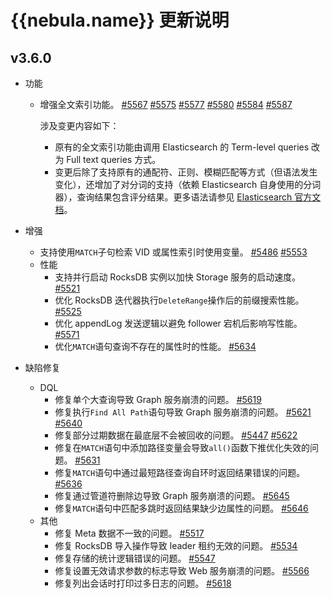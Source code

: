 # {{nebula.name}} 更新说明

## v3.6.0

- 功能

  - 增强全文索引功能。 [#5567](https://github.com/vesoft-inc/nebula/pull/5567) [#5575](https://github.com/vesoft-inc/nebula/pull/5575) [#5577](https://github.com/vesoft-inc/nebula/pull/5577) [#5580](https://github.com/vesoft-inc/nebula/pull/5580) [#5584](https://github.com/vesoft-inc/nebula/pull/5584) [#5587](https://github.com/vesoft-inc/nebula/pull/5587)

    涉及变更内容如下：

    - 原有的全文索引功能由调用 Elasticsearch 的 Term-level queries 改为 Full text queries 方式。
    - 变更后除了支持原有的通配符、正则、模糊匹配等方式（但语法发生变化），还增加了对分词的支持（依赖 Elasticsearch 自身使用的分词器），查询结果包含评分结果。更多语法请参见 [Elasticsearch 官方文档](https://www.elastic.co/guide/en/elasticsearch/reference/current/full-text-queries.html)。

- 增强

  - 支持使用`MATCH`子句检索 VID 或属性索引时使用变量。 [#5486](https://github.com/vesoft-inc/nebula/pull/5486) [#5553](https://github.com/vesoft-inc/nebula/pull/5553)
  - 性能
    - 支持并行启动 RocksDB 实例以加快 Storage 服务的启动速度。 [#5521](https://github.com/vesoft-inc/nebula/pull/5521)
    - 优化 RocksDB 迭代器执行`DeleteRange`操作后的前缀搜索性能。 [#5525](https://github.com/vesoft-inc/nebula/pull/5525)
    - 优化 appendLog 发送逻辑以避免 follower 宕机后影响写性能。 [#5571](https://github.com/vesoft-inc/nebula/pull/5571)
    - 优化`MATCH`语句查询不存在的属性时的性能。 [#5634](https://github.com/vesoft-inc/nebula/pull/5634)

- 缺陷修复
  - DQL
    - 修复单个大查询导致 Graph 服务崩溃的问题。 [#5619](https://github.com/vesoft-inc/nebula/pull/5619)
    - 修复执行`Find All Path`语句导致 Graph 服务崩溃的问题。 [#5621](https://github.com/vesoft-inc/nebula/pull/5621) [#5640](https://github.com/vesoft-inc/nebula/pull/5640)
    - 修复部分过期数据在最底层不会被回收的问题。 [#5447](https://github.com/vesoft-inc/nebula/pull/5447) [#5622](https://github.com/vesoft-inc/nebula/pull/5622)
    - 修复在`MATCH`语句中添加路径变量会导致`all()`函数下推优化失效的问题。 [#5631](https://github.com/vesoft-inc/nebula/pull/5631)
    - 修复`MATCH`语句中通过最短路径查询自环时返回结果错误的问题。 [#5636](https://github.com/vesoft-inc/nebula/pull/5636)
    - 修复通过管道符删除边导致 Graph 服务崩溃的问题。 [#5645](https://github.com/vesoft-inc/nebula/pull/5645)
    - 修复`MATCH`语句中匹配多跳时返回结果缺少边属性的问题。 [#5646](https://github.com/vesoft-inc/nebula/pull/5646)
  - 其他
    - 修复 Meta 数据不一致的问题。 [#5517](https://github.com/vesoft-inc/nebula/pull/5517)
    - 修复 RocksDB 导入操作导致 leader 租约无效的问题。 [#5534](https://github.com/vesoft-inc/nebula/pull/5534)
    - 修复存储的统计逻辑错误的问题。 [#5547](https://github.com/vesoft-inc/nebula/pull/5547)
    - 修复设置无效请求参数的标志导致 Web 服务崩溃的问题。 [#5566](https://github.com/vesoft-inc/nebula/pull/5566)
    - 修复列出会话时打印过多日志的问题。 [#5618](https://github.com/vesoft-inc/nebula/pull/5618)

